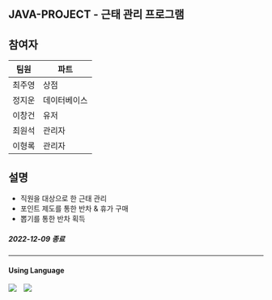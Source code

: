 ## JAVA-PROJECT - 근태 관리 프로그램

## 참여자
|팀원|파트|
|----|---|
|최주영|상점|
|정지운|데이터베이스|
|이창건|유저|
|최원석|관리자|
|이형록|관리자|

## 설명
- 직원을 대상으로 한 근태 관리
- 포인트 제도를 통한 반차 & 휴가 구매
- 뽑기를 통한 반차 획득

##### 2022-12-09 종료
---------------
#### Using Language
<img src="https://img.shields.io/badge/Java-007396?style=flat&logo=OpenJDK&logoColor=white"/> <img src="https://img.shields.io/badge/Mysql-4479A1?style=for-the-badge&logo=java&logoColor=white">
